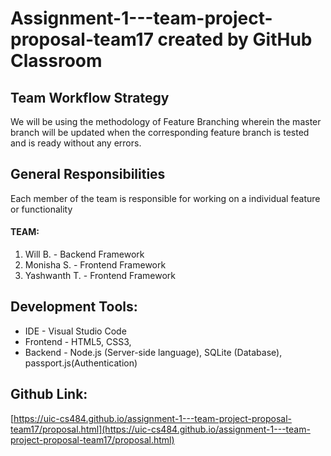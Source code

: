 # Assignment-1---team-project-proposal-team17 created by GitHub Classroom

## Team Workflow Strategy

We will be using the methodology of Feature Branching wherein the master branch will be updated when the corresponding feature branch is tested and is ready without any errors.

## General Responsibilities


Each member of the team is responsible for working on a individual feature or functionality

#### **TEAM:**
1. Will B. - Backend Framework
2. Monisha S. - Frontend Framework
3. Yashwanth T. - Frontend Framework

## Development Tools:
* IDE - Visual Studio Code
* Frontend - HTML5, CSS3,
* Backend - Node.js (Server-side language), SQLite (Database), passport.js(Authentication)

## Github Link:
[https://uic-cs484.github.io/assignment-1---team-project-proposal-team17/proposal.html](https://uic-cs484.github.io/assignment-1---team-project-proposal-team17/proposal.html)
